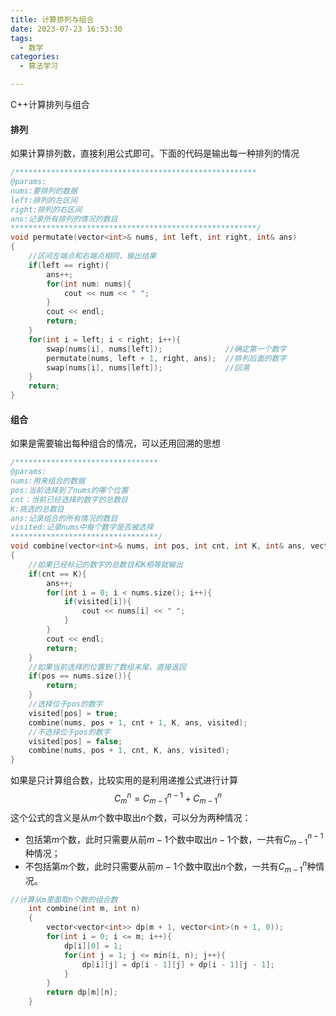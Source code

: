 ```yaml
---
title: 计算排列与组合
date: 2023-07-23 16:53:30
tags:
  - 数学
categories:
  - 算法学习

---
```


C++计算排列与组合

<!--more-->

#### 排列

如果计算排列数，直接利用公式即可。下面的代码是输出每一种排列的情况

```cpp
/******************************************************
@params:
nums:要排列的数据
left:排列的左区间
right:排列的右区间
ans:记录所有排列的情况的数目
*******************************************************/
void permutate(vector<int>& nums, int left, int right, int& ans)
{
	//区间左端点和右端点相同，输出结果
    if(left == right){
        ans++;
        for(int num: nums){
            cout << num << " ";
        }
        cout << endl;
        return;
    }
    for(int i = left; i < right; i++){
        swap(nums[i], nums[left]);				//确定第一个数字
        permutate(nums, left + 1, right, ans);  //排列后面的数字
        swap(nums[i], nums[left]);				//回溯
    }
    return;
}
```

#### 组合

如果是需要输出每种组合的情况，可以还用回溯的思想

```cpp
/********************************
@params:
nums:用来组合的数据
pos:当前选择到了nums的哪个位置
cnt：当前已经选择的数字的总数目
K:挑选的总数目
ans:记录组合的所有情况的数目
visited:记录nums中每个数字是否被选择
*********************************/
void combine(vector<int>& nums, int pos, int cnt, int K, int& ans, vector<bool>& visited)
{
	//如果已经标记的数字的总数目和K相等就输出
    if(cnt == K){
        ans++;
        for(int i = 0; i < nums.size(); i++){
            if(visited[i]){
                cout << nums[i] << " ";
            }
        }
        cout << endl;
        return;
    }
    //如果当前选择的位置到了数组末尾，直接返回
    if(pos == nums.size()){
        return;
    }
    //选择位于pos的数字
    visited[pos] = true;
    combine(nums, pos + 1, cnt + 1, K, ans, visited);
    //不选择位于pos的数字
    visited[pos] = false;
    combine(nums, pos + 1, cnt, K, ans, visited);
}
```

如果是只计算组合数，比较实用的是利用递推公式进行计算
$$
C_m^n=C_{m-1}^{n-1}+C_{m-1}^{n}
$$
这个公式的含义是从$m$个数中取出$n$个数，可以分为两种情况：

- 包括第$m$个数，此时只需要从前$m-1$个数中取出$n-1$个数，一共有$C_{m-1}^{n-1}$种情况；
- 不包括第$m$个数，此时只需要从前$m-1$个数中取出$n$个数，一共有$C_{m-1}^{n}$种情况。

```cpp
//计算从m里面取n个数的组合数
    int combine(int m, int n)
    {
        vector<vector<int>> dp(m + 1, vector<int>(n + 1, 0));
        for(int i = 0; i <= m; i++){
            dp[i][0] = 1;
            for(int j = 1; j <= min(i, n); j++){
                dp[i][j] = dp[i - 1][j] + dp[i - 1][j - 1];
            }
        }
        return dp[m][n];
    }
```

